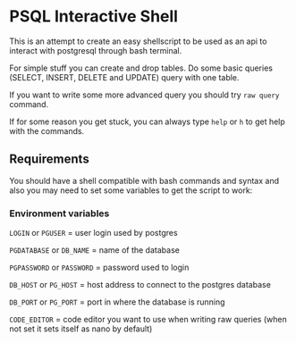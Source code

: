 # PSQL Interactive Shell

This is an attempt to create an easy shellscript to be used as an api to interact with postgresql through bash terminal.

For simple stuff you can create and drop tables. Do some basic queries (SELECT, INSERT, DELETE and UPDATE) query with one table. 

If you want to write some more advanced query you should try `raw query` command.

If for some reason you get stuck, you can always type `help` or `h` to get help with the commands.

## Requirements
You should have a shell compatible with bash commands and syntax and also you may need to set some variables to get the script to work:

### Environment variables

`LOGIN` or `PGUSER` = user login used by postgres

`PGDATABASE` or `DB_NAME` = name of the database

`PGPASSWORD` or `PASSWORD` = password used to login

`DB_HOST` or `PG_HOST` = host address to connect to the postgres database

`DB_PORT` or `PG_PORT` = port in where the database is running

`CODE_EDITOR` = code editor you want to use when writing raw queries (when not set it sets itself as nano by default)
